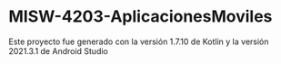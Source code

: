 # MISW-4203-AplicacionesMoviles

Este proyecto fue generado con la versión 1.7.10 de Kotlin y la versión 2021.3.1 de Android Studio
